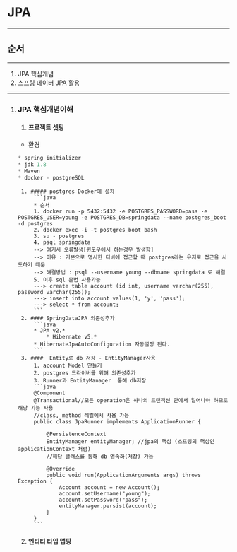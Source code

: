 # JPA
---

## 순서
---
1. JPA 핵심개념
2. 스프링 데이터 JPA 활용 
---
1. ### JPA 핵심개념이해 
	1. #### 프로젝트 셋팅
	- 환경
	```java
	* spring initializer
	* jdk 1.8
	* Maven
	* docker - postgreSQL
	```
		1. ##### postgres Docker에 설치
			```java
			* 순서
			1. docker run -p 5432:5432 -e POSTGRES_PASSWORD=pass -e POSTGRES_USER=young -e POSTGRES_DB=springdata --name postgres_boot -d postgres
			2. docker exec -i -t postgres_boot bash
			3. su - postgres
			4. psql springdata
			--> 여기서 오류발생[윈도우에서 하는경우 발생함]
			--> 이유 : 기본으로 명시한 디비에 접근할 때 postgres라는 유저로 접근을 시도하기 떄문
			--> 해결방법 : psql --username young --dbname springdata 로 해결
			5. 이후 sql 문법 사용가능
			---> create table account (id int, username varchar(255), password varchar(255));
			---> insert into account values(1, 'y', 'pass');
			---> select * from account;
			```
		2. #### SpringDataJPA 의존성추가
			```java
			* JPA v2.*
				* Hibernate v5.*
			* HibernateJpaAutoConfiguration 자동설정 된다.
			```
		3. ####  Entity로 db 저장 - EntityManager사용
			1. account Model 만들기
			2. postgres 드라이버를 위해 의존성추가
			3. Runner과 EntityManager  통해 db저장
			```java
			@Component
			@Transactional//모든 operation은 하나의 트랜잭션 안에서 일어나야 하므로 해당 기능 사용
			//class, method 레벨에서 사용 가능
			public class JpaRunner implements ApplicationRunner {
			
			    @PersistenceContext
			    EntityManager entityManager; //jpa의 핵심 (스프링의 핵심인 applicationContext 처럼)
			    //해당 클래스를 통해 db 영속화(저장) 가능
			
			    @Override
			    public void run(ApplicationArguments args) throws Exception {
			        Account account = new Account();
			        account.setUsername("young"); 
			        account.setPassword("pass");
			        entityManager.persist(account);
			    }
			}
			```

 	2. #### 엔티티 타입 맵핑
	
	
	